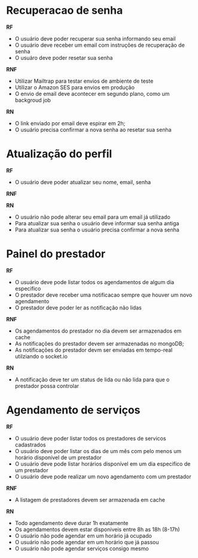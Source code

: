 # Recuperacao de senha
**RF**
- O usuário deve poder recuperar sua senha informando seu email
- O usuário deve receber um email com instruções de recuperação de senha
- O usuáro deve poder resetar sua senha

**RNF**
- Utilizar Mailtrap para testar envios de ambiente de teste
- Utilizar o Amazon SES para envios em produção
- O envio de email deve acontecer em segundo plano, como um backgroud job

**RN**
- O link enviado por email deve espirar em 2h;
- O usuário precisa confirmar a nova senha ao resetar sua senha


# Atualização do perfil
**RF**
- O usuário deve poder atualizar seu nome, email, senha

**RNF**


**RN**
- O usuário não pode alterar seu email para um email já utilizado
- Para atualizar sua senha o usuário deve informar sua senha antiga
- Para atualizar sua senha o usuário precisa confirmar a nova senha

# Painel do prestador
**RF**
- O usuário deve pode listar todos os agendamentos de algum dia especifico
- O prestador deve receber uma notificacao sempre que houver um novo agendamento
- O prestador deve poder ler as notificação não lidas

**RNF**
- Os agendamentos do prestador no dia devem ser armazenados em cache
- As notificações do prestador devem ser armazenadas no mongoDB;
- As notificações do prestador devm ser enviadas em tempo-real utilziando o socket.io

**RN**
- A notificação deve ter um status de lida ou não lida para que o prestador possa controlar


# Agendamento de serviços
**RF**
- O usuário deve poder listar todos os prestadores de servicos cadastrados
- O usuário deve poder listar os dias de um mês com pelo menos um horário disponível de um prestador
- O usuário deve pode listar horários disponível em um dia especifico de um prestador
- O usuário deve pode realizar um novo agendamento com um prestador

**RNF**
- A listagem de prestadores devem ser armazenada em cache


**RN**
- Todo agendamento deve durar 1h exatamente
- Os agendamentos devem estar disponiveis entre 8h as 18h (8-17h)
- O usuário não pode agendar em um horário já ocupado
- O usuário não pode agendar em um horário que já passou
- O usuário não pode agendar serviços consigo mesmo

